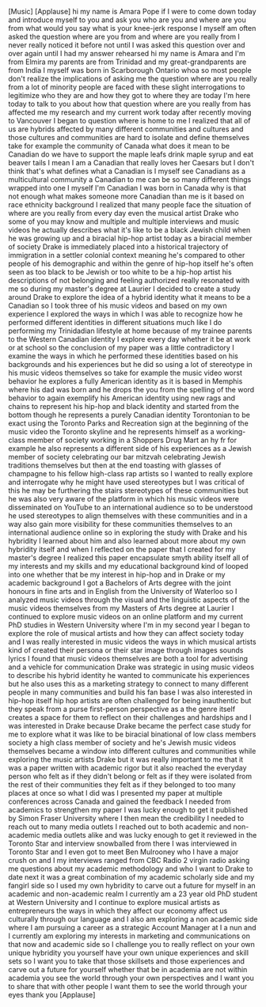 
[Music]
[Applause]
hi my name is Amara Pope if I were to
come down today and introduce myself to
you and ask you who are you and where
are you from
what would you say what is your
knee-jerk response I myself am often
asked the question where are you from
and where are you really from I never
really noticed it before not until I was
asked this question over and over again
until I had my answer rehearsed hi my
name is Amara and I&#39;m from Elmira my
parents are from Trinidad and my
great-grandparents are from India
I myself was born in Scarborough Ontario
whoa so most people don&#39;t realize the
implications of asking me the question
where are you really from a lot of
minority people are faced with these
slight interrogations to legitimize who
they are and how they got to where they
are today I&#39;m here today to talk to you
about how that question where are you
really from has affected me my research
and my current work today after recently
moving to Vancouver I began to question
where is home to me I realized that all
of us are hybrids affected by many
different communities and cultures and
those cultures and communities are hard
to isolate and define themselves take
for example the community of Canada what
does it mean to be Canadian do we have
to support the maple leafs drink maple
syrup and eat beaver tails
I mean I am a Canadian that really loves
her Caesars but I don&#39;t think that&#39;s
what defines what a Canadian is I myself
see Canadians as a multicultural
community a Canadian to me can be so
many different things wrapped into one I
myself I&#39;m Canadian I was born in Canada
why is that not enough what makes
someone more Canadian than me is it
based on race ethnicity background I
realized that many people face the
situation of where are you really from
every day even the musical artist Drake
who some of you may know and multiple
and multiple interviews and music videos
he actually describes what it&#39;s like to
be a black Jewish child when he was
growing up and a biracial hip-hop artist
today as a biracial member of society
Drake is immediately placed into a
historical trajectory of immigration in
a settler colonial context meaning he&#39;s
compared to other people of his
demographic and within the genre of
hip-hop itself he&#39;s often seen as too
black to be Jewish or too white to be a
hip-hop artist his descriptions of not
belonging and feeling authorized really
resonated with me so during my master&#39;s
degree at Laurier I decided to create a
study around Drake to explore the idea
of a hybrid identity what it means to be
a Canadian so I took three of his music
videos and based on my own experience I
explored the ways in which I was able to
recognize how he performed different
identities in different situations much
like I do performing my Trinidadian
lifestyle at home because of my trainee
parents to the Western Canadian identity
I explore every day whether it be at
work or at school so the conclusion of
my paper was a little contradictory I
examine the ways in which he performed
these identities based on his
backgrounds and his experiences but he
did so using a lot of stereotype
in his music videos themselves so take
for example the music video worst
behavior he explores a fully American
identity as it is based in Memphis where
his dad was born and he drops the you
from the spelling of the word behavior
to again exemplify his American identity
using new rags and chains to represent
his hip-hop and black identity and
started from the bottom though he
represents a purely Canadian identity
Torontonian to be exact
using the Toronto Parks and Recreation
sign at the beginning of the music video
the Toronto skyline and he represents
himself as a working-class member of
society working in a Shoppers Drug Mart
an hy fr for example he also represents
a different side of his experiences as a
Jewish member of society celebrating our
bar mitzvah celebrating Jewish
traditions themselves but then at the
end toasting with glasses of champagne
to his fellow high-class rap artists so
I wanted to really explore and
interrogate why he might have used
stereotypes but I was critical of this
he may be furthering the stairs
stereotypes of these communities but he
was also very aware of the platform in
which his music videos were disseminated
on YouTube to an international audience
so to be understood he used stereotypes
to align themselves with these
communities and in a way also gain more
visibility for these communities
themselves to an international audience
online so in exploring the study with
Drake and his hybridity I learned about
him and also learned about more about my
own hybridity itself
and when I reflected on the paper that I
created for my master&#39;s degree I
realized this paper encapsulate smyth
ability itself all of my interests and
my skills and my educational background
kind of looped into one whether that be
my interest in hip-hop and in Drake or
my academic background
I got a Bachelors of Arts degree with
the joint honours in fine arts and in
English from the University of Waterloo
so I analyzed music videos through the
visual and the linguistic aspects of the
music videos themselves from my Masters
of Arts degree at Laurier I continued to
explore music videos on an online
platform
and my current PhD studies in Western
University where I&#39;m in my second year I
began to explore the role of musical
artists and how they can affect society
today and I was really interested in
music videos the ways in which musical
artists kind of created their persona or
their star image through images sounds
lyrics I found that music videos
themselves are both a tool for
advertising and a vehicle for
communication Drake was strategic in
using music videos to describe his
hybrid identity he wanted to communicate
his experiences but he also uses this as
a marketing strategy to connect to many
different people in many communities and
build his fan base I was also interested
in hip-hop itself hip hop artists are
often challenged for being inauthentic
but they speak from a purse first-person
perspective as a the genre itself
creates a space for them to reflect on
their challenges and hardships and I was
interested in Drake because Drake became
the perfect case study for me to explore
what it was like to be biracial
binational of low class members society
a high class member of society and he&#39;s
Jewish music videos themselves became a
window into different cultures and
communities while exploring the music
artists Drake but it was really
important to me that it was a paper
written with academic rigor but it also
reached the everyday person who felt as
if they didn&#39;t belong or felt as if they
were isolated from the rest of their
communities they felt as if they
belonged to too many places at once so
what I did was I presented my paper at
multiple conferences across Canada and
gained the feedback I needed from
academics to strengthen my paper I was
lucky enough to get it published by
Simon Fraser University where I then
mean the credibility I needed to reach
out to many media outlets I reached out
to both academic and non-academic media
outlets alike and was lucky enough to
get it reviewed in the Toronto Star and
interview snowballed from there I was
interviewed in Toronto Star and I even
got to meet Ben Mulrooney who I have a
major crush on and I my interviews
ranged from CBC Radio 2
virgin radio asking me questions about
my academic methodology and who I want
to Drake to date next it was a great
combination of my academic scholarly
side and my fangirl side so I used my
own hybridity to carve out a future for
myself in an academic and non-academic
realm I currently am a 23 year old PhD
student at Western University and I
continue to explore musical artists as
entrepreneurs the ways in which they
affect our economy affect us culturally
through our language and I also am
exploring a non academic side where I am
pursuing a career as a strategic Account
Manager at I a nun and I currently am
exploring my interests in marketing and
communications on that now and academic
side so I challenge you to really
reflect on your own unique hybridity you
yourself have your own unique
experiences and skill sets so I want you
to take that those skillsets and those
experiences and carve out a future for
yourself whether that be in academia are
not within academia you see the world
through your own perspectives and I want
you to share that with other people I
want them to see the world through your
eyes thank you
[Applause]
